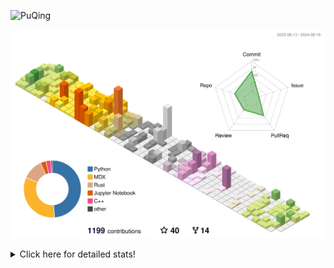 ![PuQing](https://user-images.githubusercontent.com/27223114/171565019-9a56fae6-b08b-421f-99db-7e830da42371.png)

![](./profile-3d-contrib/profile-season-animate.svg)

<details>
<summary>Click here for detailed stats!</summary>

<!--START_SECTION:waka-->
![Lines of code](https://img.shields.io/badge/From%20Hello%20World%20I%27ve%20Written-1.4%20million%20lines%20of%20code-blue)

**🐱 My GitHub Data** 

> 📦 400.1 kB Used in GitHub's Storage 
 > 
> 🏆 470 Contributions in the Year 2024
 > 
> 🚫 Not Opted to Hire
 > 
> 📜 51 Public Repositories 
 > 
> 🔑 29 Private Repositories 
 > 
**I'm an Early 🐤** 

```text
🌞 Morning                440 commits         █░░░░░░░░░░░░░░░░░░░░░░░░   05.75 % 
🌆 Daytime                3444 commits        ███████████░░░░░░░░░░░░░░   44.98 % 
🌃 Evening                1753 commits        ██████░░░░░░░░░░░░░░░░░░░   22.90 % 
🌙 Night                  2019 commits        ███████░░░░░░░░░░░░░░░░░░   26.37 % 
```


📊 **This Week I Spent My Time On** 

```text
💬 Programming Languages: 
Browsing                 17 hrs 6 mins       █████████░░░░░░░░░░░░░░░░   35.86 % 
Python                   7 hrs 10 mins       ████░░░░░░░░░░░░░░░░░░░░░   15.04 % 
Other                    5 hrs 56 mins       ███░░░░░░░░░░░░░░░░░░░░░░   12.46 % 
Searching                4 hrs 36 mins       ██░░░░░░░░░░░░░░░░░░░░░░░   09.64 % 
GitHubing                4 hrs 20 mins       ██░░░░░░░░░░░░░░░░░░░░░░░   09.08 % 

🔥 Editors: 
Chrome                   28 hrs 30 mins      ███████████████░░░░░░░░░░   59.72 % 
VS Code                  16 hrs 26 mins      █████████░░░░░░░░░░░░░░░░   34.46 % 
fish                     2 hrs 1 min         █░░░░░░░░░░░░░░░░░░░░░░░░   04.24 % 
Obsidian                 45 mins             ░░░░░░░░░░░░░░░░░░░░░░░░░   01.59 % 

💻 Operating System: 
Mac                      31 hrs 26 mins      ████████████████░░░░░░░░░   65.86 % 
Linux                    10 hrs 46 mins      ██████░░░░░░░░░░░░░░░░░░░   22.57 % 
WSL                      5 hrs 31 mins       ███░░░░░░░░░░░░░░░░░░░░░░   11.57 % 
Windows                  0 secs              ░░░░░░░░░░░░░░░░░░░░░░░░░   00.00 % 
```


<!--END_SECTION:waka-->
</details>
